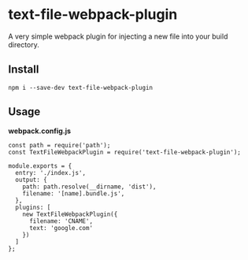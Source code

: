 # text-file-webpack-plugin

A very simple webpack plugin for injecting a new file into your build directory. 

## Install

    npm i --save-dev text-file-webpack-plugin

## Usage

**webpack.config.js**

    const path = require('path');
    const TextFileWebpackPlugin = require('text-file-webpack-plugin');

    module.exports = {
      entry: './index.js',
      output: {
        path: path.resolve(__dirname, 'dist'),
        filename: '[name].bundle.js',
      },
      plugins: [
        new TextFileWebpackPlugin({
          filename: 'CNAME',
          text: 'google.com'
        })
      ]
    };
